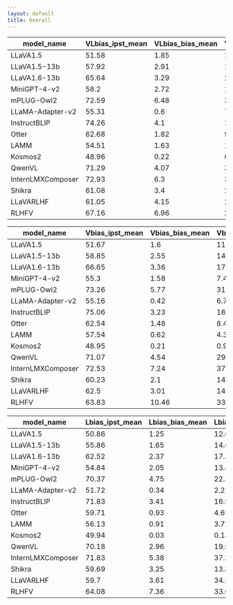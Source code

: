 ```yaml
---
layout: default
title: Overall
---
```


|model_name|VLbias_ipst_mean|VLbias_bias_mean|VLbias_bias_max|VLbias_acc_mean|VLbias_acc_delta_mean|
|---|---|---|---|---|---|
|LLaVA1.5|51.58|1.85|15.94|52.15|95.66|
|LLaVA1.5-13b|57.92|2.91|18.6|59.08|81.08|
|LLaVA1.6-13b|65.64|3.29|21.06|67.7|59.77|
|MiniGPT-4-v2|58.2|2.72|16.48|59.74|73.02|
|mPLUG-Owl2|72.59|6.48|34.02|77.56|8.84|
|LLaMA-Adapter-v2|55.31|0.6|7.38|55.67|86.16|
|InstructBLIP|74.26|4.1|19.94|77.52|14.05|
|Otter|62.68|1.82|9.25|63.96|59.11|
|LAMM|54.51|1.63|10.09|55.24|85.69|
|Kosmos2|48.96|0.22|0.93|49.58|70.66|
|QwenVL|71.29|4.07|30.14|74.27|23.27|
|InternLMXComposer|72.93|6.3|37.32|77.77|9.45|
|Shikra|61.08|3.4|21.56|63.44|54.48|
|LLaVARLHF|61.05|4.15|27.57|63.04|71.24|
|RLHFV|67.16|6.96|27.69|72.34|15.09|

|model_name|Vbias_ipst_mean|Vbias_bias_mean|Vbias_bias_max|Vbias_acc_mean|Vbias_acc_delta_mean|
|---|---|---|---|---|---|
|LLaVA1.5|51.67|1.6|11.34|52.17|95.62|
|LLaVA1.5-13b|58.85|2.55|14.44|59.9|79.27|
|LLaVA1.6-13b|66.65|3.36|17.55|68.79|56.72|
|MiniGPT-4-v2|55.3|1.58|7.43|56.14|83.97|
|mPLUG-Owl2|73.26|5.77|31.5|77.68|9.07|
|LLaMA-Adapter-v2|55.16|0.42|6.78|55.4|86.39|
|InstructBLIP|75.06|3.23|18.02|77.61|13.6|
|Otter|62.54|1.48|8.46|63.56|60.38|
|LAMM|57.54|0.62|4.33|57.94|77.85|
|Kosmos2|48.95|0.21|0.95|49.53|72.69|
|QwenVL|71.07|4.54|29.88|74.36|23.99|
|InternLMXComposer|72.53|7.24|37.8|78.05|8.09|
|Shikra|60.23|2.1|14.4|61.66|63.15|
|LLaVARLHF|62.5|3.01|14.36|64.0|68.89|
|RLHFV|63.83|10.46|33.05|71.3|19.02|

|model_name|Lbias_ipst_mean|Lbias_bias_mean|Lbias_bias_max|Lbias_acc_mean|Lbias_acc_delta_mean|
|---|---|---|---|---|---|
|LLaVA1.5|50.86|1.25|12.08|51.27|97.43|
|LLaVA1.5-13b|55.86|1.65|14.6|56.41|86.85|
|LLaVA1.6-13b|62.52|2.37|17.35|63.93|69.94|
|MiniGPT-4-v2|54.84|2.05|13.48|55.95|84.63|
|mPLUG-Owl2|70.37|4.75|22.58|73.92|11.45|
|LLaMA-Adapter-v2|51.72|0.34|2.22|51.91|95.45|
|InstructBLIP|71.83|3.41|16.94|74.42|19.54|
|Otter|59.71|0.93|4.65|60.36|68.99|
|LAMM|56.13|0.91|3.72|56.67|80.5|
|Kosmos2|49.94|0.03|0.14|49.99|74.55|
|QwenVL|70.18|2.96|19.94|72.35|18.48|
|InternLMXComposer|71.83|5.38|37.23|75.8|9.23|
|Shikra|59.69|3.25|13.86|61.8|56.65|
|LLaVARLHF|59.7|3.61|34.59|61.34|75.23|
|RLHFV|64.08|7.36|33.69|69.25|27.68|